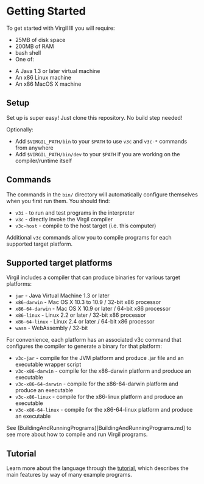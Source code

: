 # Getting Started #

To get started with Virgil III you will require:

  * 25MB of disk space
  * 200MB of RAM
  * bash shell
  * One of:
   - A Java 1.3 or later virtual machine
   - An x86 Linux machine
   - An x86 MacOS X machine

## Setup ##

Set up is super easy! Just clone this repository. No build step needed!

Optionally:

  * Add `$VIRGIL_PATH/bin` to your `$PATH` to use `v3c` and `v3c-*` commands from anywhere 
  * Add `$VIRGIL_PATH/bin/dev` to your `$PATH` if you are working on the compiler/runtime itself

## Commands ##

The commands in the `bin/` directory will automatically configure themselves when you first run them. You should find:

  * `v3i` - to run and test programs in the interpreter
  * `v3c` - directly invoke the Virgil compiler
  * `v3c-host` - compile to the host target (i.e. this computer)

Additional `v3c` commands allow you to compile programs for each supported target platform.

## Supported target platforms ##

Virgil includes a compiler that can produce binaries for various target platforms:

  * `jar` - Java Virtual Machine 1.3 or later
  * `x86-darwin` - Mac OS X 10.3 to 10.9 / 32-bit x86 processor
  * `x86-64-darwin` - Mac OS X 10.9 or later / 64-bit x86 processor
  * `x86-linux` - Linux 2.2 or later / 32-bit x86 processor
  * `x86-64-linux` - Linux 2.4 or later / 64-bit x86 processor
  * `wasm` - WebAssembly / 32-bit

For convenience, each platform has an associated v3c command that configures the compiler to generate a binary for that platform:

  * `v3c-jar` - compile for the JVM platform and produce .jar file and an executable wrapper script
  * `v3c-x86-darwin` - compile for the x86-darwin platform and produce an executable
  * `v3c-x86-64-darwin` - compile for the x86-64-darwin platform and produce an executable
  * `v3c-x86-linux` - compile for the x86-linux platform and produce an executable
  * `v3c-x86-64-linux` - compile for the x86-64-linux platform and produce an executable

See (BuildingAndRunningPrograms)[BuildingAndRunningPrograms.md] to see more about how to compile and run Virgil programs.

## Tutorial ##

Learn more about the language through the [tutorial](Tutorial.md), which describes the main features by way of many example programs.
